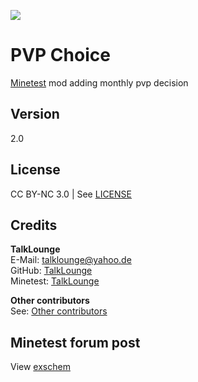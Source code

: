 ![](https://i.imgur.com/1fHSHc7.png)
# PVP Choice
[Minetest](https://www.minetest.net/ "Link to minetest.net") mod adding monthly pvp decision

## Version
2.0

## License
CC BY-NC 3.0 | See [LICENSE](https://github.com/TalkLounge/pvp_choice/blob/master/LICENSE.md "Link to LICENSE.md")

## Credits
**TalkLounge**  
E-Mail: talklounge@yahoo.de  
GitHub: [TalkLounge](https://github.com/TalkLounge/ "Link to TalkLounge's GitHub account")  
Minetest: [TalkLounge](https://forum.minetest.net/memberlist.php?mode=viewprofile&u=20862 "Link to TalkLounge's Minetest Forum account")

**Other contributors**  
See: [Other contributors](https://github.com/TalkLounge/pvp_choice/graphs/contributors "Link to other contributors")

## Minetest forum post
View [exschem](https://forum.minetest.net/viewtopic.php?f=9&t=19651&p=311995 "Link to pvp_choice post in the minetest forum")

